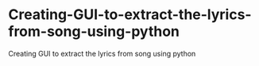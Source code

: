 # Creating-GUI-to-extract-the-lyrics-from-song-using-python
Creating GUI to extract the lyrics from song using python
